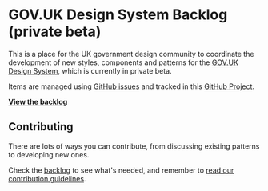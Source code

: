 # GOV.UK Design System Backlog (private beta)

This is a place for the UK government design community to coordinate the development of new styles, components and patterns for the [GOV.UK Design System](https://github.com/alphagov/govuk-design-system), which is currently in private beta.

Items are managed using [GitHub issues](https://github.com/alphagov/govuk-design-system-backlog/issues) and tracked in this [GitHub Project](https://github.com/alphagov/govuk-design-system-backlog/projects/1).

**[View the backlog](https://github.com/alphagov/govuk-design-system-backlog/projects/1)**


## Contributing

There are lots of ways you can contribute, from discussing existing patterns to developing new ones.

Check the [backlog](https://github.com/alphagov/govuk-design-system-backlog/projects/1) to see what's needed, and remember to 
[read our contribution guidelines](CONTRIBUTING.md).
